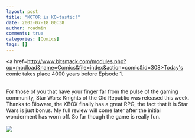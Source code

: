```yaml
---
layout: post
title: "KOTOR is KO-tastic!"
date: 2003-07-18 00:38
author: rcadmin
comments: true
categories: [Comics]
tags: []
---
```

<a href=http://www.bitsmack.com/modules.php?op=modload&name=Comics&file=index&action=comic&id=308>Today's comic</a> takes place 4000 years before Episode 1.
<br />

<br />
For those of you that have your finger far from the pulse of the gaming community, Star Wars: Knights of the Old Republic was released this week. Thanks to Bioware, the XBOX finally has a great RPG, the fact that it is Star Wars is just bonus. My full review will come later after the initial wonderment has worn off. So far though the game is really fun. <Br><br><!--more--><img src='/wp/wp-content/comics/20030718.gif' alt'' />
